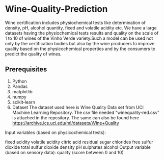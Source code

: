 # Wine-Quality-Prediction
Wine certification includes physiochemical tests like determination of density, pH, alcohol quantity, fixed and volatile acidity etc. We have a large datasets having the physiochemical tests results and quality on the scale of 1 to 10 of wines of the Vinho Verde variety.Such a model can be used not only by the certification bodies but also by the wine producers to improve quality based on the physicochemical properties and by the consumers to predict the quality of wines.

## Prerequisites
1. Python
2. Pandas
3. matplotlib
4. numpy
5. scikit-learn
6. Dataset
The dataset used here is Wine Quality Data set from UCI Machine Learning Repository. The csv file needed "winequality-red.csv" is attached in the repository. The same can also be found here https://archive.ics.uci.edu/ml/datasets/Wine+Quality

Input variables (based on physicochemical tests):

fixed acidity
volatile acidity
citric acid
residual sugar
chlorides
free sulfur dioxide
total sulfur dioxide
density
pH
sulphates
alcohol
Output variable (based on sensory data): quality (score between 0 and 10)
